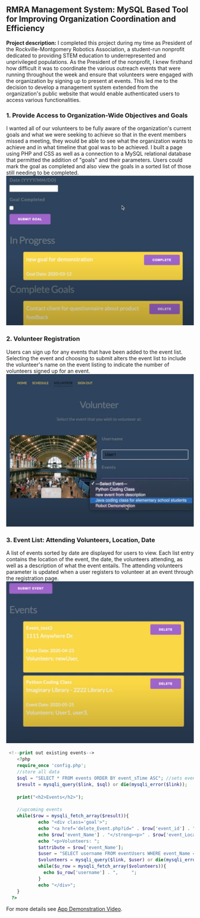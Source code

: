 ## RMRA Management System: MySQL Based Tool for Improving Organization Coordination and Efficiency

**Project description:** I completed this project during my time as President of the Rockville-Montgomery Robotics Association, a student-run nonprofit dedicated to providing STEM education to underrepresented and unprivileged populations. As the President of the nonprofit, I knew firsthand how difficult it was to coordinate the various outreach events that were running throughout the week and ensure that volunteers were engaged with the organization by signing up to present at events. This led me to the decision to develop a management system extended from the organization's public website that would enable authenticated users to access various functionalities.

### 1. Provide Access to Organization-Wide Objectives and Goals

I wanted all of our volunteers to be fully aware of the organization's current goals and what we were seeking to achieve so that in the event members missed a meeting, they would be able to see what the organization wants to achieve and in what timeline that goal was to be achieved. I built a page using PHP and CSS as well as a connection to a MySQL relational database that permitted the addition of "goals" and their parameters. Users could mark the goal as completed and also view the goals in a sorted list of those still needing to be completed.
<img src="images/goals.png?raw=true"/>

### 2. Volunteer Registration
Users can sign up for any events that have been added to the event list. Selecting the event and choosing to submit alters the event list to include the volunteer's name on the event listing to indicate the number of volunteers signed up for an event. 
<img src="images/volunteer.png?raw=true"/>

### 3. Event List: Attending Volunteers, Location, Date
A list of events sorted by date are displayed for users to view. Each list entry contains the location of the event, the date, the volunteers attending, as well as a description of what the event entails. The attending volunteers parameter is updated when a user registers to volunteer at an event through the registration page.
<img src="images/events.png?raw=true"/>

```php
 <!--print out existing events-->
    <?php
    require_once 'config.php';
    //store all data
    $sql = "SELECT * FROM events ORDER BY event_sTime ASC"; //sets events in date order oldest to newest
    $result = mysqli_query($link, $sql) or die(mysqli_error($link));
  
    print("<h2>Events</h2>");
    
    //upcoming events
    while($row = mysqli_fetch_array($result)){ 
            echo "<div class='goal'>";
            echo "<a href='delete_Event.php?id=" . $row['event_id'] . "'><button class='btnComplete'>Delete</button></a><strong>";
            echo $row['event_Name'] . "</strong><p>" . $row['event_Location'] . "</p>" . "Event Date: " . $row['event_sTime'];
            echo "<p>Volunteers: ";
            $attribute = $row['event_Name'];
            $user = "SELECT username FROM eventUsers WHERE event_Name = '$attribute'";
            $volunteers = mysqli_query($link, $user) or die(mysqli_error($link));
            while($u_row = mysqli_fetch_array($volunteers)){
              echo $u_row['username'] . ",     ";
            }
            echo "</div>";
    }
  ?>   
```

For more details see [App Demonstration Video](https://vimeo.com/295086496).
